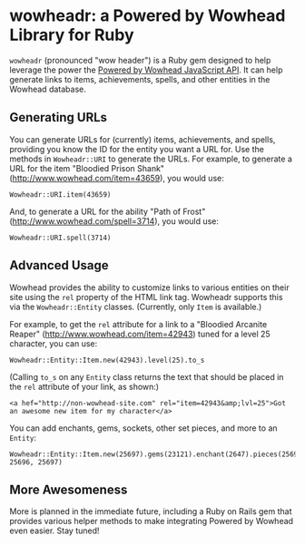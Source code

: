 wowheadr: a Powered by Wowhead Library for Ruby
===============================================

`wowheadr` (pronounced "wow header") is a Ruby gem designed to help leverage the power the [Powered by Wowhead JavaScript API][powered]. It can help generate links to items, achievements, spells, and other entities in the Wowhead database.

  [powered]: http://www.wowhead.com/tooltips

Generating URLs
---------------

You can generate URLs for (currently) items, achievements, and spells, providing you know the ID for the entity you want a URL for. Use the methods in `Wowheadr::URI` to generate the URLs. For example, to generate a URL for the item "Bloodied Prison Shank" (http://www.wowhead.com/item=43659), you would use:

    Wowheadr::URI.item(43659)

And, to generate a URL for the ability "Path of Frost" (http://www.wowhead.com/spell=3714), you would use:

    Wowheadr::URI.spell(3714)

Advanced Usage
--------------

Wowhead provides the ability to customize links to various entities on their site using the `rel` property of the HTML link tag. Wowheadr supports this via the `Wowheadr::Entity` classes. (Currently, only `Item` is available.)

For example, to get the `rel` attribute for a link to a "Bloodied Arcanite Reaper" (http://www.wowhead.com/item=42943) tuned for a level 25 character, you can use:

    Wowheadr::Entity::Item.new(42943).level(25).to_s

(Calling `to_s` on any `Entity` class returns the text that should be placed in the `rel` attribute of your link, as shown:)

    <a hef="http://non-wowhead-site.com" rel="item=42943&amp;lvl=25">Got an awesome new item for my character</a>

You can add enchants, gems, sockets, other set pieces, and more to an `Entity`:

    Wowheadr::Entity::Item.new(25697).gems(23121).enchant(2647).pieces(25695, 25696, 25697)

More Awesomeness
----------------

More is planned in the immediate future, including a Ruby on Rails gem that provides various helper methods to make integrating Powered by Wowhead even easier. Stay tuned!
